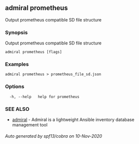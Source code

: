 ## admiral prometheus

Output prometheus compatible SD file structure

### Synopsis

Output prometheus compatible SD file structure

```
admiral prometheus [flags]
```

### Examples

```
admiral prometheus > prometheus_file_sd.json
```

### Options

```
  -h, --help   help for prometheus
```

### SEE ALSO

* [admiral](admiral.md)	 - Admiral is a lightweight Ansible inventory database management tool

###### Auto generated by spf13/cobra on 10-Nov-2020
